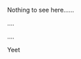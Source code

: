 Nothing to see here......










































....

























....






































Yeet
